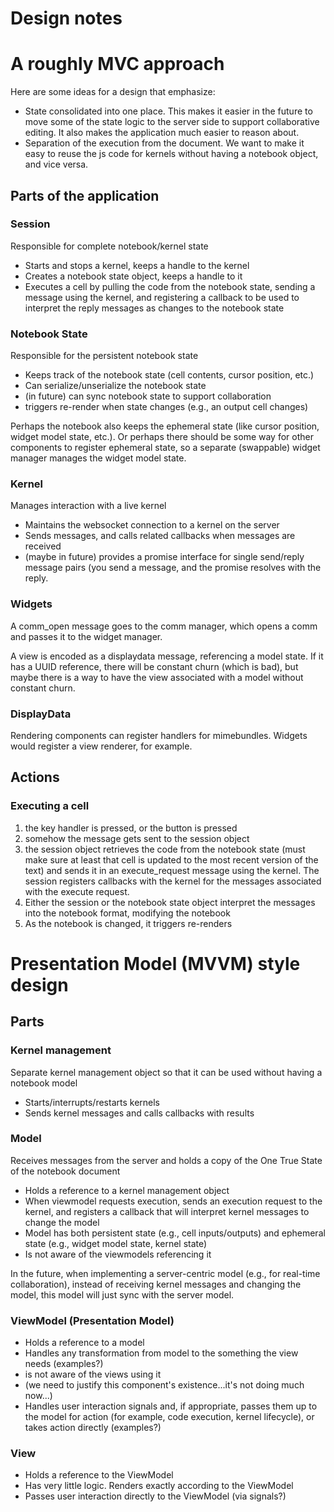 Design notes
============

A roughly MVC approach
======================

Here are some ideas for a design that emphasize:

* State consolidated into one place.  This makes it easier in the future to move some of the state logic to the server side to support collaborative editing.  It also makes the application much easier to reason about.
* Separation of the execution from the document.  We want to make it easy to reuse the js code for kernels without having a notebook object, and vice versa.

Parts of the application
------------------------

### Session
Responsible for complete notebook/kernel state

* Starts and stops a kernel, keeps a handle to the kernel
* Creates a notebook state object, keeps a handle to it
* Executes a cell by pulling the code from the notebook state, sending a message using the kernel, and registering a callback to be used to interpret the reply messages as changes to the notebook state


### Notebook State
Responsible for the persistent notebook state

* Keeps track of the notebook state (cell contents, cursor position, etc.)
* Can serialize/unserialize the notebook state
* (in future) can sync notebook state to support collaboration
* triggers re-render when state changes (e.g., an output cell changes)

Perhaps the notebook also keeps the ephemeral state (like cursor position, widget model state, etc.).  Or perhaps there should be some way for other components to register ephemeral state, so a separate (swappable) widget manager manages the widget model state.


### Kernel
Manages interaction with a live kernel
* Maintains the websocket connection to a kernel on the server
* Sends messages, and calls related callbacks when messages are received
* (maybe in future) provides a promise interface for single send/reply message pairs (you send a message, and the promise resolves with the reply.


### Widgets
A comm_open message goes to the comm manager, which opens a comm and passes it to the widget manager.

A view is encoded as a displaydata message, referencing a model state.  If it has a UUID reference, there will be constant churn (which is bad), but maybe there is a way to have the view associated with a model without constant churn.


### DisplayData
Rendering components can register handlers for mimebundles.  Widgets would register a view renderer, for example.


Actions
-------
### Executing a cell

1. the key handler is pressed, or the button is pressed
2. somehow the message gets sent to the session object
3. the session object retrieves the code from the notebook state (must make sure at least that cell is updated to the most recent version of the text) and sends it in an execute_request message using the kernel.  The session registers callbacks with the kernel for the messages associated with the execute request.
4. Either the session or the notebook state object interpret the messages into the notebook format, modifying the notebook
5. As the notebook is changed, it triggers re-renders


Presentation Model (MVVM) style design
======================================

Parts
-----

### Kernel management
Separate kernel management object so that it can be used without having a notebook model

* Starts/interrupts/restarts kernels
* Sends kernel messages and calls callbacks with results

### Model
Receives messages from the server and holds a copy of the One True State of the notebook document

* Holds a reference to a kernel management object
* When viewmodel requests execution, sends an execution request to the kernel, and registers a callback that will interpret kernel messages to change the model
* Model has both persistent state (e.g., cell inputs/outputs) and ephemeral state (e.g., widget model state, kernel state)
* Is not aware of the viewmodels referencing it

In the future, when implementing a server-centric model (e.g., for real-time collaboration), instead of receiving kernel messages and changing the model, this model will just sync with the server model.

### ViewModel (Presentation Model)

* Holds a reference to a model
* Handles any transformation from model to the something the view needs (examples?)
* is not aware of the views using it
* (we need to justify this component's existence...it's not doing much now...)
* Handles user interaction signals and, if appropriate, passes them up to the model for action (for example, code execution, kernel lifecycle), or takes action directly (examples?)

### View

* Holds a reference to the ViewModel
* Has very little logic.  Renders exactly according to the ViewModel
* Passes user interaction directly to the ViewModel (via signals?)
